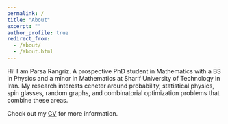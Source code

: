 ```yaml
---
permalink: /
title: "About"
excerpt: ""
author_profile: true
redirect_from: 
  - /about/
  - /about.html
---
```

Hi! I am Parsa Rangriz. A prospective PhD student in Mathematics with a BS in Physics and a minor in Mathematics at Sharif University of Technology in Iran. My research interests ceneter around probability, statistical physics, spin glasses, random graphs, and combinatorial optimization problems that combine these areas.

Check out my [CV](/cv) for more information.
